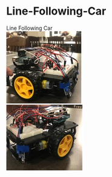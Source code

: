 # Line-Following-Car
Line Following Car
<br/>
<img src= "car 1.png"/>
<br/>
<img src = "car 2.png"/>
